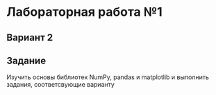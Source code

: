 # Лабораторная работа №1
## Вариант 2
## Задание
Изучить основы библиотек NumPy, pandas и matplotlib и выполнить задания, соответсвующие варианту
